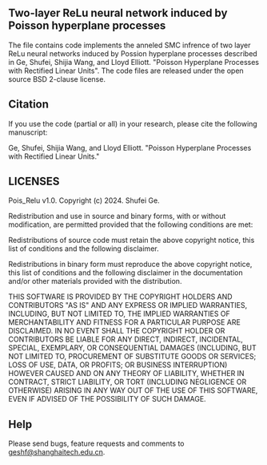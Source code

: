 ## Two-layer ReLu neural network induced by Poisson hyperplane processes
The file contains code implements the anneled SMC infrence of two layer ReLu neural networks induced by Possion hyperplane processes described in Ge, Shufei, Shijia Wang, and Lloyd Elliott. "Poisson Hyperplane Processes with Rectified Linear Units". The code files are released under the open source BSD 2-clause license.

## Citation
If you use the code (partial or all) in your research, please cite the following manuscript:

Ge, Shufei, Shijia Wang, and Lloyd Elliott. "Poisson Hyperplane Processes with Rectified Linear Units."

## LICENSES
Pois_Relu v1.0. Copyright (c) 2024. Shufei Ge.

Redistribution and use in source and binary forms, with or without modification, are permitted provided that the following conditions are met:

Redistributions of source code must retain the above copyright notice, this list of conditions and the following disclaimer.

Redistributions in binary form must reproduce the above copyright notice, this list of conditions and the following disclaimer in the documentation and/or other materials provided with the distribution.

THIS SOFTWARE IS PROVIDED BY THE COPYRIGHT HOLDERS AND CONTRIBUTORS "AS IS" AND ANY EXPRESS OR IMPLIED WARRANTIES, INCLUDING, BUT NOT LIMITED TO, THE IMPLIED WARRANTIES OF MERCHANTABILITY AND FITNESS FOR A PARTICULAR PURPOSE ARE DISCLAIMED. IN NO EVENT SHALL THE COPYRIGHT HOLDER OR CONTRIBUTORS BE LIABLE FOR ANY DIRECT, INDIRECT, INCIDENTAL, SPECIAL, EXEMPLARY, OR CONSEQUENTIAL DAMAGES (INCLUDING, BUT NOT LIMITED TO, PROCUREMENT OF SUBSTITUTE GOODS OR SERVICES; LOSS OF USE, DATA, OR PROFITS; OR BUSINESS INTERRUPTION) HOWEVER CAUSED AND ON ANY THEORY OF LIABILITY, WHETHER IN CONTRACT, STRICT LIABILITY, OR TORT (INCLUDING NEGLIGENCE OR OTHERWISE) ARISING IN ANY WAY OUT OF THE USE OF THIS SOFTWARE, EVEN IF ADVISED OF THE POSSIBILITY OF SUCH DAMAGE.

## Help
Please send bugs, feature requests and comments to geshf@shanghaitech.edu.cn.
